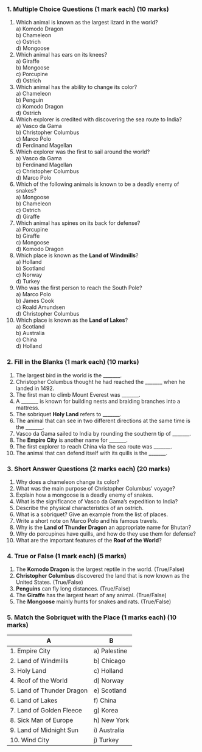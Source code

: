 ### **1. Multiple Choice Questions** (1 mark each)  (10 marks)
1. Which animal is known as the largest lizard in the world?  
   a) Komodo Dragon  
   b) Chameleon  
   c) Ostrich  
   d) Mongoose  
2. Which animal has ears on its knees?  
   a) Giraffe  
   b) Mongoose  
   c) Porcupine  
   d) Ostrich  
3. Which animal has the ability to change its color?  
   a) Chameleon  
   b) Penguin  
   c) Komodo Dragon  
   d) Ostrich  
4. Which explorer is credited with discovering the sea route to India?  
   a) Vasco da Gama  
   b) Christopher Columbus  
   c) Marco Polo  
   d) Ferdinand Magellan  
5. Which explorer was the first to sail around the world?  
   a) Vasco da Gama  
   b) Ferdinand Magellan  
   c) Christopher Columbus  
   d) Marco Polo  
6. Which of the following animals is known to be a deadly enemy of snakes?  
   a) Mongoose  
   b) Chameleon  
   c) Ostrich  
   d) Giraffe  
7. Which animal has spines on its back for defense?  
   a) Porcupine  
   b) Giraffe  
   c) Mongoose  
   d) Komodo Dragon  
8. Which place is known as the **Land of Windmills**?  
   a) Holland  
   b) Scotland  
   c) Norway  
   d) Turkey  
9. Who was the first person to reach the South Pole?  
   a) Marco Polo  
   b) James Cook  
   c) Roald Amundsen  
   d) Christopher Columbus  
10. Which place is known as the **Land of Lakes**?  
   a) Scotland  
   b) Australia  
   c) China  
   d) Holland  
 
### **2. Fill in the Blanks** (1 mark each)  (10 marks)
1. The largest bird in the world is the _______.
2. Christopher Columbus thought he had reached the _______ when he landed in 1492.
3. The first man to climb Mount Everest was _______.
4. A _______ is known for building nests and braiding branches into a mattress.
5. The sobriquet **Holy Land** refers to _______.
6. The animal that can see in two different directions at the same time is the _______.
7. Vasco da Gama sailed to India by rounding the southern tip of _______.
8. The **Empire City** is another name for _______.
9. The first explorer to reach China via the sea route was _______.
10. The animal that can defend itself with its quills is the _______.
 
### **3. Short Answer Questions** (2 marks each)  (20 marks)
1. Why does a chameleon change its color?  
2. What was the main purpose of Christopher Columbus' voyage?  
3. Explain how a mongoose is a deadly enemy of snakes.  
4. What is the significance of Vasco da Gama’s expedition to India?  
5. Describe the physical characteristics of an ostrich.  
6. What is a sobriquet? Give an example from the list of places.  
7. Write a short note on Marco Polo and his famous travels.  
8. Why is the **Land of Thunder Dragon** an appropriate name for Bhutan?  
9. Why do porcupines have quills, and how do they use them for defense?  
10. What are the important features of the **Roof of the World**?

 ### **4. True or False** (1 mark each)  (5 marks)
1. The **Komodo Dragon** is the largest reptile in the world. (True/False)  
2. **Christopher Columbus** discovered the land that is now known as the United States. (True/False)  
3. **Penguins** can fly long distances. (True/False)  
4. The **Giraffe** has the largest heart of any animal. (True/False)  
5. The **Mongoose** mainly hunts for snakes and rats. (True/False)

### **5. Match the Sobriquet with the Place** (1 marks each)  (10 marks)
| **A**                        | **B**           |  
|-------------------------------|-----------------|  
| 1. Empire City               | a) Palestine    |  
| 2. Land of Windmills         | b) Chicago      |  
| 3. Holy Land                 | c) Holland      |  
| 4. Roof of the World         | d) Norway       |  
| 5. Land of Thunder Dragon    | e) Scotland     |  
| 6. Land of Lakes             | f) China        |  
| 7. Land of Golden Fleece     | g) Korea        |  
| 8. Sick Man of Europe        | h) New York     |  
| 9. Land of Midnight Sun      | i) Australia    |  
| 10. Wind City                | j) Turkey       |  

